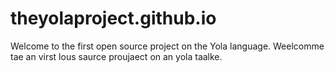 # theyolaproject.github.io
Welcome to the first open source project on the Yola language. 
Weelcomme tae an virst lous saurce proujaect on an yola taalke.

